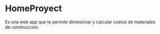 # HomeProyect

Es una web app que te permite dimesionar y calcular costos de materiales de construccion.

